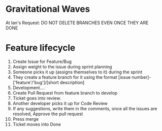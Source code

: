 # Gravitational Waves

At Ian's Request: DO NOT DELETE BRANCHES EVEN ONCE THEY ARE DONE

# Feature lifecycle

1. Create Issue for Feature/Bug
2. Assign weight to the issue during sprint planning
3. Someone picks it up (assigns themselves to it) during the sprint
4. They create a feature branch for it using the format [issue number]-['feature'/'bug']/[short description]
5. Development....
6. Create Pull Request from feature branch to develop
7. Ticket goes into review.
7. Another developer picks it up for Code Review
8. If any suggestions, write them in the comments, once all the issues are resolved, Approve the pull request
9. Press merge
10. Ticket moves into Done
